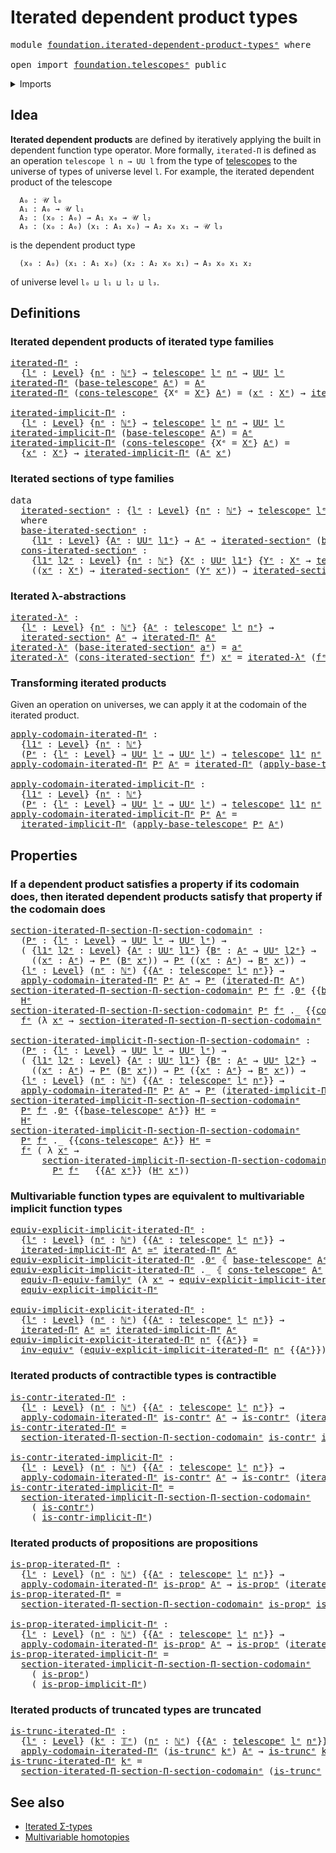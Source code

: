 # Iterated dependent product types

<pre class="Agda"><a id="45" class="Keyword">module</a> <a id="52" href="foundation.iterated-dependent-product-types%25E1%25B5%2589.html" class="Module">foundation.iterated-dependent-product-typesᵉ</a> <a id="97" class="Keyword">where</a>

<a id="104" class="Keyword">open</a> <a id="109" class="Keyword">import</a> <a id="116" href="foundation.telescopes%25E1%25B5%2589.html" class="Module">foundation.telescopesᵉ</a> <a id="139" class="Keyword">public</a>
</pre>
<details><summary>Imports</summary>

<pre class="Agda"><a id="196" class="Keyword">open</a> <a id="201" class="Keyword">import</a> <a id="208" href="elementary-number-theory.natural-numbers%25E1%25B5%2589.html" class="Module">elementary-number-theory.natural-numbersᵉ</a>

<a id="251" class="Keyword">open</a> <a id="256" class="Keyword">import</a> <a id="263" href="foundation.implicit-function-types%25E1%25B5%2589.html" class="Module">foundation.implicit-function-typesᵉ</a>
<a id="299" class="Keyword">open</a> <a id="304" class="Keyword">import</a> <a id="311" href="foundation.universe-levels%25E1%25B5%2589.html" class="Module">foundation.universe-levelsᵉ</a>

<a id="340" class="Keyword">open</a> <a id="345" class="Keyword">import</a> <a id="352" href="foundation-core.contractible-types%25E1%25B5%2589.html" class="Module">foundation-core.contractible-typesᵉ</a>
<a id="388" class="Keyword">open</a> <a id="393" class="Keyword">import</a> <a id="400" href="foundation-core.equivalences%25E1%25B5%2589.html" class="Module">foundation-core.equivalencesᵉ</a>
<a id="430" class="Keyword">open</a> <a id="435" class="Keyword">import</a> <a id="442" href="foundation-core.functoriality-dependent-function-types%25E1%25B5%2589.html" class="Module">foundation-core.functoriality-dependent-function-typesᵉ</a>
<a id="498" class="Keyword">open</a> <a id="503" class="Keyword">import</a> <a id="510" href="foundation-core.propositions%25E1%25B5%2589.html" class="Module">foundation-core.propositionsᵉ</a>
<a id="540" class="Keyword">open</a> <a id="545" class="Keyword">import</a> <a id="552" href="foundation-core.truncated-types%25E1%25B5%2589.html" class="Module">foundation-core.truncated-typesᵉ</a>
<a id="585" class="Keyword">open</a> <a id="590" class="Keyword">import</a> <a id="597" href="foundation-core.truncation-levels%25E1%25B5%2589.html" class="Module">foundation-core.truncation-levelsᵉ</a>
</pre>
</details>

## Idea

**Iterated dependent products** are defined by iteratively applying the built in
dependent function type operator. More formally, `iterated-Π` is defined as an
operation `telescope l n → UU l` from the type of
[telescopes](foundation.telescopes.md) to the universe of types of universe
level `l`. For example, the iterated dependent product of the telescope

```text
  A₀ : 𝒰 l₀
  A₁ : A₀ → 𝒰 l₁
  A₂ : (x₀ : A₀) → A₁ x₀ → 𝒰 l₂
  A₃ : (x₀ : A₀) (x₁ : A₁ x₀) → A₂ x₀ x₁ → 𝒰 l₃
```

is the dependent product type

```text
  (x₀ : A₀) (x₁ : A₁ x₀) (x₂ : A₂ x₀ x₁) → A₃ x₀ x₁ x₂
```

of universe level `l₀ ⊔ l₁ ⊔ l₂ ⊔ l₃`.

## Definitions

### Iterated dependent products of iterated type families

<pre class="Agda"><a id="iterated-Πᵉ"></a><a id="1361" href="foundation.iterated-dependent-product-types%25E1%25B5%2589.html#1361" class="Function">iterated-Πᵉ</a> <a id="1373" class="Symbol">:</a>
  <a id="1377" class="Symbol">{</a><a id="1378" href="foundation.iterated-dependent-product-types%25E1%25B5%2589.html#1378" class="Bound">lᵉ</a> <a id="1381" class="Symbol">:</a> <a id="1383" href="Agda.Primitive.html#742" class="Postulate">Level</a><a id="1388" class="Symbol">}</a> <a id="1390" class="Symbol">{</a><a id="1391" href="foundation.iterated-dependent-product-types%25E1%25B5%2589.html#1391" class="Bound">nᵉ</a> <a id="1394" class="Symbol">:</a> <a id="1396" href="elementary-number-theory.natural-numbers%25E1%25B5%2589.html#783" class="Datatype">ℕᵉ</a><a id="1398" class="Symbol">}</a> <a id="1400" class="Symbol">→</a> <a id="1402" href="foundation.telescopes%25E1%25B5%2589.html#1284" class="Datatype">telescopeᵉ</a> <a id="1413" href="foundation.iterated-dependent-product-types%25E1%25B5%2589.html#1378" class="Bound">lᵉ</a> <a id="1416" href="foundation.iterated-dependent-product-types%25E1%25B5%2589.html#1391" class="Bound">nᵉ</a> <a id="1419" class="Symbol">→</a> <a id="1421" href="Agda.Primitive.html#429" class="Primitive">UUᵉ</a> <a id="1425" href="foundation.iterated-dependent-product-types%25E1%25B5%2589.html#1378" class="Bound">lᵉ</a>
<a id="1428" href="foundation.iterated-dependent-product-types%25E1%25B5%2589.html#1361" class="Function">iterated-Πᵉ</a> <a id="1440" class="Symbol">(</a><a id="1441" href="foundation.telescopes%25E1%25B5%2589.html#1332" class="InductiveConstructor">base-telescopeᵉ</a> <a id="1457" href="foundation.iterated-dependent-product-types%25E1%25B5%2589.html#1457" class="Bound">Aᵉ</a><a id="1459" class="Symbol">)</a> <a id="1461" class="Symbol">=</a> <a id="1463" href="foundation.iterated-dependent-product-types%25E1%25B5%2589.html#1457" class="Bound">Aᵉ</a>
<a id="1466" href="foundation.iterated-dependent-product-types%25E1%25B5%2589.html#1361" class="Function">iterated-Πᵉ</a> <a id="1478" class="Symbol">(</a><a id="1479" href="foundation.telescopes%25E1%25B5%2589.html#1400" class="InductiveConstructor">cons-telescopeᵉ</a> <a id="1495" class="Symbol">{</a><a id="1496" class="Argument">Xᵉ</a> <a id="1499" class="Symbol">=</a> <a id="1501" href="foundation.iterated-dependent-product-types%25E1%25B5%2589.html#1501" class="Bound">Xᵉ</a><a id="1503" class="Symbol">}</a> <a id="1505" href="foundation.iterated-dependent-product-types%25E1%25B5%2589.html#1505" class="Bound">Aᵉ</a><a id="1507" class="Symbol">)</a> <a id="1509" class="Symbol">=</a> <a id="1511" class="Symbol">(</a><a id="1512" href="foundation.iterated-dependent-product-types%25E1%25B5%2589.html#1512" class="Bound">xᵉ</a> <a id="1515" class="Symbol">:</a> <a id="1517" href="foundation.iterated-dependent-product-types%25E1%25B5%2589.html#1501" class="Bound">Xᵉ</a><a id="1519" class="Symbol">)</a> <a id="1521" class="Symbol">→</a> <a id="1523" href="foundation.iterated-dependent-product-types%25E1%25B5%2589.html#1361" class="Function">iterated-Πᵉ</a> <a id="1535" class="Symbol">(</a><a id="1536" href="foundation.iterated-dependent-product-types%25E1%25B5%2589.html#1505" class="Bound">Aᵉ</a> <a id="1539" href="foundation.iterated-dependent-product-types%25E1%25B5%2589.html#1512" class="Bound">xᵉ</a><a id="1541" class="Symbol">)</a>

<a id="iterated-implicit-Πᵉ"></a><a id="1544" href="foundation.iterated-dependent-product-types%25E1%25B5%2589.html#1544" class="Function">iterated-implicit-Πᵉ</a> <a id="1565" class="Symbol">:</a>
  <a id="1569" class="Symbol">{</a><a id="1570" href="foundation.iterated-dependent-product-types%25E1%25B5%2589.html#1570" class="Bound">lᵉ</a> <a id="1573" class="Symbol">:</a> <a id="1575" href="Agda.Primitive.html#742" class="Postulate">Level</a><a id="1580" class="Symbol">}</a> <a id="1582" class="Symbol">{</a><a id="1583" href="foundation.iterated-dependent-product-types%25E1%25B5%2589.html#1583" class="Bound">nᵉ</a> <a id="1586" class="Symbol">:</a> <a id="1588" href="elementary-number-theory.natural-numbers%25E1%25B5%2589.html#783" class="Datatype">ℕᵉ</a><a id="1590" class="Symbol">}</a> <a id="1592" class="Symbol">→</a> <a id="1594" href="foundation.telescopes%25E1%25B5%2589.html#1284" class="Datatype">telescopeᵉ</a> <a id="1605" href="foundation.iterated-dependent-product-types%25E1%25B5%2589.html#1570" class="Bound">lᵉ</a> <a id="1608" href="foundation.iterated-dependent-product-types%25E1%25B5%2589.html#1583" class="Bound">nᵉ</a> <a id="1611" class="Symbol">→</a> <a id="1613" href="Agda.Primitive.html#429" class="Primitive">UUᵉ</a> <a id="1617" href="foundation.iterated-dependent-product-types%25E1%25B5%2589.html#1570" class="Bound">lᵉ</a>
<a id="1620" href="foundation.iterated-dependent-product-types%25E1%25B5%2589.html#1544" class="Function">iterated-implicit-Πᵉ</a> <a id="1641" class="Symbol">(</a><a id="1642" href="foundation.telescopes%25E1%25B5%2589.html#1332" class="InductiveConstructor">base-telescopeᵉ</a> <a id="1658" href="foundation.iterated-dependent-product-types%25E1%25B5%2589.html#1658" class="Bound">Aᵉ</a><a id="1660" class="Symbol">)</a> <a id="1662" class="Symbol">=</a> <a id="1664" href="foundation.iterated-dependent-product-types%25E1%25B5%2589.html#1658" class="Bound">Aᵉ</a>
<a id="1667" href="foundation.iterated-dependent-product-types%25E1%25B5%2589.html#1544" class="Function">iterated-implicit-Πᵉ</a> <a id="1688" class="Symbol">(</a><a id="1689" href="foundation.telescopes%25E1%25B5%2589.html#1400" class="InductiveConstructor">cons-telescopeᵉ</a> <a id="1705" class="Symbol">{</a><a id="1706" class="Argument">Xᵉ</a> <a id="1709" class="Symbol">=</a> <a id="1711" href="foundation.iterated-dependent-product-types%25E1%25B5%2589.html#1711" class="Bound">Xᵉ</a><a id="1713" class="Symbol">}</a> <a id="1715" href="foundation.iterated-dependent-product-types%25E1%25B5%2589.html#1715" class="Bound">Aᵉ</a><a id="1717" class="Symbol">)</a> <a id="1719" class="Symbol">=</a>
  <a id="1723" class="Symbol">{</a><a id="1724" href="foundation.iterated-dependent-product-types%25E1%25B5%2589.html#1724" class="Bound">xᵉ</a> <a id="1727" class="Symbol">:</a> <a id="1729" href="foundation.iterated-dependent-product-types%25E1%25B5%2589.html#1711" class="Bound">Xᵉ</a><a id="1731" class="Symbol">}</a> <a id="1733" class="Symbol">→</a> <a id="1735" href="foundation.iterated-dependent-product-types%25E1%25B5%2589.html#1544" class="Function">iterated-implicit-Πᵉ</a> <a id="1756" class="Symbol">(</a><a id="1757" href="foundation.iterated-dependent-product-types%25E1%25B5%2589.html#1715" class="Bound">Aᵉ</a> <a id="1760" href="foundation.iterated-dependent-product-types%25E1%25B5%2589.html#1724" class="Bound">xᵉ</a><a id="1762" class="Symbol">)</a>
</pre>
### Iterated sections of type families

<pre class="Agda"><a id="1817" class="Keyword">data</a>
  <a id="iterated-sectionᵉ"></a><a id="1824" href="foundation.iterated-dependent-product-types%25E1%25B5%2589.html#1824" class="Datatype">iterated-sectionᵉ</a> <a id="1842" class="Symbol">:</a> <a id="1844" class="Symbol">{</a><a id="1845" href="foundation.iterated-dependent-product-types%25E1%25B5%2589.html#1845" class="Bound">lᵉ</a> <a id="1848" class="Symbol">:</a> <a id="1850" href="Agda.Primitive.html#742" class="Postulate">Level</a><a id="1855" class="Symbol">}</a> <a id="1857" class="Symbol">{</a><a id="1858" href="foundation.iterated-dependent-product-types%25E1%25B5%2589.html#1858" class="Bound">nᵉ</a> <a id="1861" class="Symbol">:</a> <a id="1863" href="elementary-number-theory.natural-numbers%25E1%25B5%2589.html#783" class="Datatype">ℕᵉ</a><a id="1865" class="Symbol">}</a> <a id="1867" class="Symbol">→</a> <a id="1869" href="foundation.telescopes%25E1%25B5%2589.html#1284" class="Datatype">telescopeᵉ</a> <a id="1880" href="foundation.iterated-dependent-product-types%25E1%25B5%2589.html#1845" class="Bound">lᵉ</a> <a id="1883" href="foundation.iterated-dependent-product-types%25E1%25B5%2589.html#1858" class="Bound">nᵉ</a> <a id="1886" class="Symbol">→</a> <a id="1888" href="Agda.Primitive.html#553" class="Primitive">UUωᵉ</a>
  <a id="1895" class="Keyword">where</a>
  <a id="iterated-sectionᵉ.base-iterated-sectionᵉ"></a><a id="1903" href="foundation.iterated-dependent-product-types%25E1%25B5%2589.html#1903" class="InductiveConstructor">base-iterated-sectionᵉ</a> <a id="1926" class="Symbol">:</a>
    <a id="1932" class="Symbol">{</a><a id="1933" href="foundation.iterated-dependent-product-types%25E1%25B5%2589.html#1933" class="Bound">l1ᵉ</a> <a id="1937" class="Symbol">:</a> <a id="1939" href="Agda.Primitive.html#742" class="Postulate">Level</a><a id="1944" class="Symbol">}</a> <a id="1946" class="Symbol">{</a><a id="1947" href="foundation.iterated-dependent-product-types%25E1%25B5%2589.html#1947" class="Bound">Aᵉ</a> <a id="1950" class="Symbol">:</a> <a id="1952" href="Agda.Primitive.html#429" class="Primitive">UUᵉ</a> <a id="1956" href="foundation.iterated-dependent-product-types%25E1%25B5%2589.html#1933" class="Bound">l1ᵉ</a><a id="1959" class="Symbol">}</a> <a id="1961" class="Symbol">→</a> <a id="1963" href="foundation.iterated-dependent-product-types%25E1%25B5%2589.html#1947" class="Bound">Aᵉ</a> <a id="1966" class="Symbol">→</a> <a id="1968" href="foundation.iterated-dependent-product-types%25E1%25B5%2589.html#1824" class="Datatype">iterated-sectionᵉ</a> <a id="1986" class="Symbol">(</a><a id="1987" href="foundation.telescopes%25E1%25B5%2589.html#1332" class="InductiveConstructor">base-telescopeᵉ</a> <a id="2003" href="foundation.iterated-dependent-product-types%25E1%25B5%2589.html#1947" class="Bound">Aᵉ</a><a id="2005" class="Symbol">)</a>
  <a id="iterated-sectionᵉ.cons-iterated-sectionᵉ"></a><a id="2009" href="foundation.iterated-dependent-product-types%25E1%25B5%2589.html#2009" class="InductiveConstructor">cons-iterated-sectionᵉ</a> <a id="2032" class="Symbol">:</a>
    <a id="2038" class="Symbol">{</a><a id="2039" href="foundation.iterated-dependent-product-types%25E1%25B5%2589.html#2039" class="Bound">l1ᵉ</a> <a id="2043" href="foundation.iterated-dependent-product-types%25E1%25B5%2589.html#2043" class="Bound">l2ᵉ</a> <a id="2047" class="Symbol">:</a> <a id="2049" href="Agda.Primitive.html#742" class="Postulate">Level</a><a id="2054" class="Symbol">}</a> <a id="2056" class="Symbol">{</a><a id="2057" href="foundation.iterated-dependent-product-types%25E1%25B5%2589.html#2057" class="Bound">nᵉ</a> <a id="2060" class="Symbol">:</a> <a id="2062" href="elementary-number-theory.natural-numbers%25E1%25B5%2589.html#783" class="Datatype">ℕᵉ</a><a id="2064" class="Symbol">}</a> <a id="2066" class="Symbol">{</a><a id="2067" href="foundation.iterated-dependent-product-types%25E1%25B5%2589.html#2067" class="Bound">Xᵉ</a> <a id="2070" class="Symbol">:</a> <a id="2072" href="Agda.Primitive.html#429" class="Primitive">UUᵉ</a> <a id="2076" href="foundation.iterated-dependent-product-types%25E1%25B5%2589.html#2039" class="Bound">l1ᵉ</a><a id="2079" class="Symbol">}</a> <a id="2081" class="Symbol">{</a><a id="2082" href="foundation.iterated-dependent-product-types%25E1%25B5%2589.html#2082" class="Bound">Yᵉ</a> <a id="2085" class="Symbol">:</a> <a id="2087" href="foundation.iterated-dependent-product-types%25E1%25B5%2589.html#2067" class="Bound">Xᵉ</a> <a id="2090" class="Symbol">→</a> <a id="2092" href="foundation.telescopes%25E1%25B5%2589.html#1284" class="Datatype">telescopeᵉ</a> <a id="2103" href="foundation.iterated-dependent-product-types%25E1%25B5%2589.html#2043" class="Bound">l2ᵉ</a> <a id="2107" href="foundation.iterated-dependent-product-types%25E1%25B5%2589.html#2057" class="Bound">nᵉ</a><a id="2109" class="Symbol">}</a> <a id="2111" class="Symbol">→</a>
    <a id="2117" class="Symbol">((</a><a id="2119" href="foundation.iterated-dependent-product-types%25E1%25B5%2589.html#2119" class="Bound">xᵉ</a> <a id="2122" class="Symbol">:</a> <a id="2124" href="foundation.iterated-dependent-product-types%25E1%25B5%2589.html#2067" class="Bound">Xᵉ</a><a id="2126" class="Symbol">)</a> <a id="2128" class="Symbol">→</a> <a id="2130" href="foundation.iterated-dependent-product-types%25E1%25B5%2589.html#1824" class="Datatype">iterated-sectionᵉ</a> <a id="2148" class="Symbol">(</a><a id="2149" href="foundation.iterated-dependent-product-types%25E1%25B5%2589.html#2082" class="Bound">Yᵉ</a> <a id="2152" href="foundation.iterated-dependent-product-types%25E1%25B5%2589.html#2119" class="Bound">xᵉ</a><a id="2154" class="Symbol">))</a> <a id="2157" class="Symbol">→</a> <a id="2159" href="foundation.iterated-dependent-product-types%25E1%25B5%2589.html#1824" class="Datatype">iterated-sectionᵉ</a> <a id="2177" class="Symbol">(</a><a id="2178" href="foundation.telescopes%25E1%25B5%2589.html#1400" class="InductiveConstructor">cons-telescopeᵉ</a> <a id="2194" href="foundation.iterated-dependent-product-types%25E1%25B5%2589.html#2082" class="Bound">Yᵉ</a><a id="2196" class="Symbol">)</a>
</pre>
### Iterated λ-abstractions

<pre class="Agda"><a id="iterated-λᵉ"></a><a id="2240" href="foundation.iterated-dependent-product-types%25E1%25B5%2589.html#2240" class="Function">iterated-λᵉ</a> <a id="2252" class="Symbol">:</a>
  <a id="2256" class="Symbol">{</a><a id="2257" href="foundation.iterated-dependent-product-types%25E1%25B5%2589.html#2257" class="Bound">lᵉ</a> <a id="2260" class="Symbol">:</a> <a id="2262" href="Agda.Primitive.html#742" class="Postulate">Level</a><a id="2267" class="Symbol">}</a> <a id="2269" class="Symbol">{</a><a id="2270" href="foundation.iterated-dependent-product-types%25E1%25B5%2589.html#2270" class="Bound">nᵉ</a> <a id="2273" class="Symbol">:</a> <a id="2275" href="elementary-number-theory.natural-numbers%25E1%25B5%2589.html#783" class="Datatype">ℕᵉ</a><a id="2277" class="Symbol">}</a> <a id="2279" class="Symbol">{</a><a id="2280" href="foundation.iterated-dependent-product-types%25E1%25B5%2589.html#2280" class="Bound">Aᵉ</a> <a id="2283" class="Symbol">:</a> <a id="2285" href="foundation.telescopes%25E1%25B5%2589.html#1284" class="Datatype">telescopeᵉ</a> <a id="2296" href="foundation.iterated-dependent-product-types%25E1%25B5%2589.html#2257" class="Bound">lᵉ</a> <a id="2299" href="foundation.iterated-dependent-product-types%25E1%25B5%2589.html#2270" class="Bound">nᵉ</a><a id="2301" class="Symbol">}</a> <a id="2303" class="Symbol">→</a>
  <a id="2307" href="foundation.iterated-dependent-product-types%25E1%25B5%2589.html#1824" class="Datatype">iterated-sectionᵉ</a> <a id="2325" href="foundation.iterated-dependent-product-types%25E1%25B5%2589.html#2280" class="Bound">Aᵉ</a> <a id="2328" class="Symbol">→</a> <a id="2330" href="foundation.iterated-dependent-product-types%25E1%25B5%2589.html#1361" class="Function">iterated-Πᵉ</a> <a id="2342" href="foundation.iterated-dependent-product-types%25E1%25B5%2589.html#2280" class="Bound">Aᵉ</a>
<a id="2345" href="foundation.iterated-dependent-product-types%25E1%25B5%2589.html#2240" class="Function">iterated-λᵉ</a> <a id="2357" class="Symbol">(</a><a id="2358" href="foundation.iterated-dependent-product-types%25E1%25B5%2589.html#1903" class="InductiveConstructor">base-iterated-sectionᵉ</a> <a id="2381" href="foundation.iterated-dependent-product-types%25E1%25B5%2589.html#2381" class="Bound">aᵉ</a><a id="2383" class="Symbol">)</a> <a id="2385" class="Symbol">=</a> <a id="2387" href="foundation.iterated-dependent-product-types%25E1%25B5%2589.html#2381" class="Bound">aᵉ</a>
<a id="2390" href="foundation.iterated-dependent-product-types%25E1%25B5%2589.html#2240" class="Function">iterated-λᵉ</a> <a id="2402" class="Symbol">(</a><a id="2403" href="foundation.iterated-dependent-product-types%25E1%25B5%2589.html#2009" class="InductiveConstructor">cons-iterated-sectionᵉ</a> <a id="2426" href="foundation.iterated-dependent-product-types%25E1%25B5%2589.html#2426" class="Bound">fᵉ</a><a id="2428" class="Symbol">)</a> <a id="2430" href="foundation.iterated-dependent-product-types%25E1%25B5%2589.html#2430" class="Bound">xᵉ</a> <a id="2433" class="Symbol">=</a> <a id="2435" href="foundation.iterated-dependent-product-types%25E1%25B5%2589.html#2240" class="Function">iterated-λᵉ</a> <a id="2447" class="Symbol">(</a><a id="2448" href="foundation.iterated-dependent-product-types%25E1%25B5%2589.html#2426" class="Bound">fᵉ</a> <a id="2451" href="foundation.iterated-dependent-product-types%25E1%25B5%2589.html#2430" class="Bound">xᵉ</a><a id="2453" class="Symbol">)</a>
</pre>
### Transforming iterated products

Given an operation on universes, we can apply it at the codomain of the iterated
product.

<pre class="Agda"><a id="apply-codomain-iterated-Πᵉ"></a><a id="2595" href="foundation.iterated-dependent-product-types%25E1%25B5%2589.html#2595" class="Function">apply-codomain-iterated-Πᵉ</a> <a id="2622" class="Symbol">:</a>
  <a id="2626" class="Symbol">{</a><a id="2627" href="foundation.iterated-dependent-product-types%25E1%25B5%2589.html#2627" class="Bound">l1ᵉ</a> <a id="2631" class="Symbol">:</a> <a id="2633" href="Agda.Primitive.html#742" class="Postulate">Level</a><a id="2638" class="Symbol">}</a> <a id="2640" class="Symbol">{</a><a id="2641" href="foundation.iterated-dependent-product-types%25E1%25B5%2589.html#2641" class="Bound">nᵉ</a> <a id="2644" class="Symbol">:</a> <a id="2646" href="elementary-number-theory.natural-numbers%25E1%25B5%2589.html#783" class="Datatype">ℕᵉ</a><a id="2648" class="Symbol">}</a>
  <a id="2652" class="Symbol">(</a><a id="2653" href="foundation.iterated-dependent-product-types%25E1%25B5%2589.html#2653" class="Bound">Pᵉ</a> <a id="2656" class="Symbol">:</a> <a id="2658" class="Symbol">{</a><a id="2659" href="foundation.iterated-dependent-product-types%25E1%25B5%2589.html#2659" class="Bound">lᵉ</a> <a id="2662" class="Symbol">:</a> <a id="2664" href="Agda.Primitive.html#742" class="Postulate">Level</a><a id="2669" class="Symbol">}</a> <a id="2671" class="Symbol">→</a> <a id="2673" href="Agda.Primitive.html#429" class="Primitive">UUᵉ</a> <a id="2677" href="foundation.iterated-dependent-product-types%25E1%25B5%2589.html#2659" class="Bound">lᵉ</a> <a id="2680" class="Symbol">→</a> <a id="2682" href="Agda.Primitive.html#429" class="Primitive">UUᵉ</a> <a id="2686" href="foundation.iterated-dependent-product-types%25E1%25B5%2589.html#2659" class="Bound">lᵉ</a><a id="2688" class="Symbol">)</a> <a id="2690" class="Symbol">→</a> <a id="2692" href="foundation.telescopes%25E1%25B5%2589.html#1284" class="Datatype">telescopeᵉ</a> <a id="2703" href="foundation.iterated-dependent-product-types%25E1%25B5%2589.html#2627" class="Bound">l1ᵉ</a> <a id="2707" href="foundation.iterated-dependent-product-types%25E1%25B5%2589.html#2641" class="Bound">nᵉ</a> <a id="2710" class="Symbol">→</a> <a id="2712" href="Agda.Primitive.html#429" class="Primitive">UUᵉ</a> <a id="2716" href="foundation.iterated-dependent-product-types%25E1%25B5%2589.html#2627" class="Bound">l1ᵉ</a>
<a id="2720" href="foundation.iterated-dependent-product-types%25E1%25B5%2589.html#2595" class="Function">apply-codomain-iterated-Πᵉ</a> <a id="2747" href="foundation.iterated-dependent-product-types%25E1%25B5%2589.html#2747" class="Bound">Pᵉ</a> <a id="2750" href="foundation.iterated-dependent-product-types%25E1%25B5%2589.html#2750" class="Bound">Aᵉ</a> <a id="2753" class="Symbol">=</a> <a id="2755" href="foundation.iterated-dependent-product-types%25E1%25B5%2589.html#1361" class="Function">iterated-Πᵉ</a> <a id="2767" class="Symbol">(</a><a id="2768" href="foundation.telescopes%25E1%25B5%2589.html#2848" class="Function">apply-base-telescopeᵉ</a> <a id="2790" href="foundation.iterated-dependent-product-types%25E1%25B5%2589.html#2747" class="Bound">Pᵉ</a> <a id="2793" href="foundation.iterated-dependent-product-types%25E1%25B5%2589.html#2750" class="Bound">Aᵉ</a><a id="2795" class="Symbol">)</a>

<a id="apply-codomain-iterated-implicit-Πᵉ"></a><a id="2798" href="foundation.iterated-dependent-product-types%25E1%25B5%2589.html#2798" class="Function">apply-codomain-iterated-implicit-Πᵉ</a> <a id="2834" class="Symbol">:</a>
  <a id="2838" class="Symbol">{</a><a id="2839" href="foundation.iterated-dependent-product-types%25E1%25B5%2589.html#2839" class="Bound">l1ᵉ</a> <a id="2843" class="Symbol">:</a> <a id="2845" href="Agda.Primitive.html#742" class="Postulate">Level</a><a id="2850" class="Symbol">}</a> <a id="2852" class="Symbol">{</a><a id="2853" href="foundation.iterated-dependent-product-types%25E1%25B5%2589.html#2853" class="Bound">nᵉ</a> <a id="2856" class="Symbol">:</a> <a id="2858" href="elementary-number-theory.natural-numbers%25E1%25B5%2589.html#783" class="Datatype">ℕᵉ</a><a id="2860" class="Symbol">}</a>
  <a id="2864" class="Symbol">(</a><a id="2865" href="foundation.iterated-dependent-product-types%25E1%25B5%2589.html#2865" class="Bound">Pᵉ</a> <a id="2868" class="Symbol">:</a> <a id="2870" class="Symbol">{</a><a id="2871" href="foundation.iterated-dependent-product-types%25E1%25B5%2589.html#2871" class="Bound">lᵉ</a> <a id="2874" class="Symbol">:</a> <a id="2876" href="Agda.Primitive.html#742" class="Postulate">Level</a><a id="2881" class="Symbol">}</a> <a id="2883" class="Symbol">→</a> <a id="2885" href="Agda.Primitive.html#429" class="Primitive">UUᵉ</a> <a id="2889" href="foundation.iterated-dependent-product-types%25E1%25B5%2589.html#2871" class="Bound">lᵉ</a> <a id="2892" class="Symbol">→</a> <a id="2894" href="Agda.Primitive.html#429" class="Primitive">UUᵉ</a> <a id="2898" href="foundation.iterated-dependent-product-types%25E1%25B5%2589.html#2871" class="Bound">lᵉ</a><a id="2900" class="Symbol">)</a> <a id="2902" class="Symbol">→</a> <a id="2904" href="foundation.telescopes%25E1%25B5%2589.html#1284" class="Datatype">telescopeᵉ</a> <a id="2915" href="foundation.iterated-dependent-product-types%25E1%25B5%2589.html#2839" class="Bound">l1ᵉ</a> <a id="2919" href="foundation.iterated-dependent-product-types%25E1%25B5%2589.html#2853" class="Bound">nᵉ</a> <a id="2922" class="Symbol">→</a> <a id="2924" href="Agda.Primitive.html#429" class="Primitive">UUᵉ</a> <a id="2928" href="foundation.iterated-dependent-product-types%25E1%25B5%2589.html#2839" class="Bound">l1ᵉ</a>
<a id="2932" href="foundation.iterated-dependent-product-types%25E1%25B5%2589.html#2798" class="Function">apply-codomain-iterated-implicit-Πᵉ</a> <a id="2968" href="foundation.iterated-dependent-product-types%25E1%25B5%2589.html#2968" class="Bound">Pᵉ</a> <a id="2971" href="foundation.iterated-dependent-product-types%25E1%25B5%2589.html#2971" class="Bound">Aᵉ</a> <a id="2974" class="Symbol">=</a>
  <a id="2978" href="foundation.iterated-dependent-product-types%25E1%25B5%2589.html#1544" class="Function">iterated-implicit-Πᵉ</a> <a id="2999" class="Symbol">(</a><a id="3000" href="foundation.telescopes%25E1%25B5%2589.html#2848" class="Function">apply-base-telescopeᵉ</a> <a id="3022" href="foundation.iterated-dependent-product-types%25E1%25B5%2589.html#2968" class="Bound">Pᵉ</a> <a id="3025" href="foundation.iterated-dependent-product-types%25E1%25B5%2589.html#2971" class="Bound">Aᵉ</a><a id="3027" class="Symbol">)</a>
</pre>
## Properties

### If a dependent product satisfies a property if its codomain does, then iterated dependent products satisfy that property if the codomain does

<pre class="Agda"><a id="section-iterated-Π-section-Π-section-codomainᵉ"></a><a id="3204" href="foundation.iterated-dependent-product-types%25E1%25B5%2589.html#3204" class="Function">section-iterated-Π-section-Π-section-codomainᵉ</a> <a id="3251" class="Symbol">:</a>
  <a id="3255" class="Symbol">(</a><a id="3256" href="foundation.iterated-dependent-product-types%25E1%25B5%2589.html#3256" class="Bound">Pᵉ</a> <a id="3259" class="Symbol">:</a> <a id="3261" class="Symbol">{</a><a id="3262" href="foundation.iterated-dependent-product-types%25E1%25B5%2589.html#3262" class="Bound">lᵉ</a> <a id="3265" class="Symbol">:</a> <a id="3267" href="Agda.Primitive.html#742" class="Postulate">Level</a><a id="3272" class="Symbol">}</a> <a id="3274" class="Symbol">→</a> <a id="3276" href="Agda.Primitive.html#429" class="Primitive">UUᵉ</a> <a id="3280" href="foundation.iterated-dependent-product-types%25E1%25B5%2589.html#3262" class="Bound">lᵉ</a> <a id="3283" class="Symbol">→</a> <a id="3285" href="Agda.Primitive.html#429" class="Primitive">UUᵉ</a> <a id="3289" href="foundation.iterated-dependent-product-types%25E1%25B5%2589.html#3262" class="Bound">lᵉ</a><a id="3291" class="Symbol">)</a> <a id="3293" class="Symbol">→</a>
  <a id="3297" class="Symbol">(</a> <a id="3299" class="Symbol">{</a><a id="3300" href="foundation.iterated-dependent-product-types%25E1%25B5%2589.html#3300" class="Bound">l1ᵉ</a> <a id="3304" href="foundation.iterated-dependent-product-types%25E1%25B5%2589.html#3304" class="Bound">l2ᵉ</a> <a id="3308" class="Symbol">:</a> <a id="3310" href="Agda.Primitive.html#742" class="Postulate">Level</a><a id="3315" class="Symbol">}</a> <a id="3317" class="Symbol">{</a><a id="3318" href="foundation.iterated-dependent-product-types%25E1%25B5%2589.html#3318" class="Bound">Aᵉ</a> <a id="3321" class="Symbol">:</a> <a id="3323" href="Agda.Primitive.html#429" class="Primitive">UUᵉ</a> <a id="3327" href="foundation.iterated-dependent-product-types%25E1%25B5%2589.html#3300" class="Bound">l1ᵉ</a><a id="3330" class="Symbol">}</a> <a id="3332" class="Symbol">{</a><a id="3333" href="foundation.iterated-dependent-product-types%25E1%25B5%2589.html#3333" class="Bound">Bᵉ</a> <a id="3336" class="Symbol">:</a> <a id="3338" href="foundation.iterated-dependent-product-types%25E1%25B5%2589.html#3318" class="Bound">Aᵉ</a> <a id="3341" class="Symbol">→</a> <a id="3343" href="Agda.Primitive.html#429" class="Primitive">UUᵉ</a> <a id="3347" href="foundation.iterated-dependent-product-types%25E1%25B5%2589.html#3304" class="Bound">l2ᵉ</a><a id="3350" class="Symbol">}</a> <a id="3352" class="Symbol">→</a>
    <a id="3358" class="Symbol">((</a><a id="3360" href="foundation.iterated-dependent-product-types%25E1%25B5%2589.html#3360" class="Bound">xᵉ</a> <a id="3363" class="Symbol">:</a> <a id="3365" href="foundation.iterated-dependent-product-types%25E1%25B5%2589.html#3318" class="Bound">Aᵉ</a><a id="3367" class="Symbol">)</a> <a id="3369" class="Symbol">→</a> <a id="3371" href="foundation.iterated-dependent-product-types%25E1%25B5%2589.html#3256" class="Bound">Pᵉ</a> <a id="3374" class="Symbol">(</a><a id="3375" href="foundation.iterated-dependent-product-types%25E1%25B5%2589.html#3333" class="Bound">Bᵉ</a> <a id="3378" href="foundation.iterated-dependent-product-types%25E1%25B5%2589.html#3360" class="Bound">xᵉ</a><a id="3380" class="Symbol">))</a> <a id="3383" class="Symbol">→</a> <a id="3385" href="foundation.iterated-dependent-product-types%25E1%25B5%2589.html#3256" class="Bound">Pᵉ</a> <a id="3388" class="Symbol">((</a><a id="3390" href="foundation.iterated-dependent-product-types%25E1%25B5%2589.html#3390" class="Bound">xᵉ</a> <a id="3393" class="Symbol">:</a> <a id="3395" href="foundation.iterated-dependent-product-types%25E1%25B5%2589.html#3318" class="Bound">Aᵉ</a><a id="3397" class="Symbol">)</a> <a id="3399" class="Symbol">→</a> <a id="3401" href="foundation.iterated-dependent-product-types%25E1%25B5%2589.html#3333" class="Bound">Bᵉ</a> <a id="3404" href="foundation.iterated-dependent-product-types%25E1%25B5%2589.html#3390" class="Bound">xᵉ</a><a id="3406" class="Symbol">))</a> <a id="3409" class="Symbol">→</a>
  <a id="3413" class="Symbol">{</a><a id="3414" href="foundation.iterated-dependent-product-types%25E1%25B5%2589.html#3414" class="Bound">lᵉ</a> <a id="3417" class="Symbol">:</a> <a id="3419" href="Agda.Primitive.html#742" class="Postulate">Level</a><a id="3424" class="Symbol">}</a> <a id="3426" class="Symbol">(</a><a id="3427" href="foundation.iterated-dependent-product-types%25E1%25B5%2589.html#3427" class="Bound">nᵉ</a> <a id="3430" class="Symbol">:</a> <a id="3432" href="elementary-number-theory.natural-numbers%25E1%25B5%2589.html#783" class="Datatype">ℕᵉ</a><a id="3434" class="Symbol">)</a> <a id="3436" class="Symbol">{{</a><a id="3438" href="foundation.iterated-dependent-product-types%25E1%25B5%2589.html#3438" class="Bound">Aᵉ</a> <a id="3441" class="Symbol">:</a> <a id="3443" href="foundation.telescopes%25E1%25B5%2589.html#1284" class="Datatype">telescopeᵉ</a> <a id="3454" href="foundation.iterated-dependent-product-types%25E1%25B5%2589.html#3414" class="Bound">lᵉ</a> <a id="3457" href="foundation.iterated-dependent-product-types%25E1%25B5%2589.html#3427" class="Bound">nᵉ</a><a id="3459" class="Symbol">}}</a> <a id="3462" class="Symbol">→</a>
  <a id="3466" href="foundation.iterated-dependent-product-types%25E1%25B5%2589.html#2595" class="Function">apply-codomain-iterated-Πᵉ</a> <a id="3493" href="foundation.iterated-dependent-product-types%25E1%25B5%2589.html#3256" class="Bound">Pᵉ</a> <a id="3496" href="foundation.iterated-dependent-product-types%25E1%25B5%2589.html#3438" class="Bound">Aᵉ</a> <a id="3499" class="Symbol">→</a> <a id="3501" href="foundation.iterated-dependent-product-types%25E1%25B5%2589.html#3256" class="Bound">Pᵉ</a> <a id="3504" class="Symbol">(</a><a id="3505" href="foundation.iterated-dependent-product-types%25E1%25B5%2589.html#1361" class="Function">iterated-Πᵉ</a> <a id="3517" href="foundation.iterated-dependent-product-types%25E1%25B5%2589.html#3438" class="Bound">Aᵉ</a><a id="3519" class="Symbol">)</a>
<a id="3521" href="foundation.iterated-dependent-product-types%25E1%25B5%2589.html#3204" class="Function">section-iterated-Π-section-Π-section-codomainᵉ</a> <a id="3568" href="foundation.iterated-dependent-product-types%25E1%25B5%2589.html#3568" class="Bound">Pᵉ</a> <a id="3571" href="foundation.iterated-dependent-product-types%25E1%25B5%2589.html#3571" class="Bound">fᵉ</a> <a id="3574" class="DottedPattern Symbol">.</a><a id="3575" href="elementary-number-theory.natural-numbers%25E1%25B5%2589.html#848" class="DottedPattern InductiveConstructor">0ᵉ</a> <a id="3578" class="Symbol">{{</a><a id="3580" href="foundation.telescopes%25E1%25B5%2589.html#1332" class="InductiveConstructor">base-telescopeᵉ</a> <a id="3596" href="foundation.iterated-dependent-product-types%25E1%25B5%2589.html#3596" class="Bound">Aᵉ</a><a id="3598" class="Symbol">}}</a> <a id="3601" href="foundation.iterated-dependent-product-types%25E1%25B5%2589.html#3601" class="Bound">Hᵉ</a> <a id="3604" class="Symbol">=</a>
  <a id="3608" href="foundation.iterated-dependent-product-types%25E1%25B5%2589.html#3601" class="Bound">Hᵉ</a>
<a id="3611" href="foundation.iterated-dependent-product-types%25E1%25B5%2589.html#3204" class="Function">section-iterated-Π-section-Π-section-codomainᵉ</a> <a id="3658" href="foundation.iterated-dependent-product-types%25E1%25B5%2589.html#3658" class="Bound">Pᵉ</a> <a id="3661" href="foundation.iterated-dependent-product-types%25E1%25B5%2589.html#3661" class="Bound">fᵉ</a> <a id="3664" class="DottedPattern Symbol">._</a> <a id="3667" class="Symbol">{{</a><a id="3669" href="foundation.telescopes%25E1%25B5%2589.html#1400" class="InductiveConstructor">cons-telescopeᵉ</a> <a id="3685" href="foundation.iterated-dependent-product-types%25E1%25B5%2589.html#3685" class="Bound">Aᵉ</a><a id="3687" class="Symbol">}}</a> <a id="3690" href="foundation.iterated-dependent-product-types%25E1%25B5%2589.html#3690" class="Bound">Hᵉ</a> <a id="3693" class="Symbol">=</a>
  <a id="3697" href="foundation.iterated-dependent-product-types%25E1%25B5%2589.html#3661" class="Bound">fᵉ</a> <a id="3700" class="Symbol">(λ</a> <a id="3703" href="foundation.iterated-dependent-product-types%25E1%25B5%2589.html#3703" class="Bound">xᵉ</a> <a id="3706" class="Symbol">→</a> <a id="3708" href="foundation.iterated-dependent-product-types%25E1%25B5%2589.html#3204" class="Function">section-iterated-Π-section-Π-section-codomainᵉ</a> <a id="3755" href="foundation.iterated-dependent-product-types%25E1%25B5%2589.html#3658" class="Bound">Pᵉ</a> <a id="3758" href="foundation.iterated-dependent-product-types%25E1%25B5%2589.html#3661" class="Bound">fᵉ</a> <a id="3761" class="Symbol">_</a> <a id="3763" class="Symbol">{{</a><a id="3765" href="foundation.iterated-dependent-product-types%25E1%25B5%2589.html#3685" class="Bound">Aᵉ</a> <a id="3768" href="foundation.iterated-dependent-product-types%25E1%25B5%2589.html#3703" class="Bound">xᵉ</a><a id="3770" class="Symbol">}}</a> <a id="3773" class="Symbol">(</a><a id="3774" href="foundation.iterated-dependent-product-types%25E1%25B5%2589.html#3690" class="Bound">Hᵉ</a> <a id="3777" href="foundation.iterated-dependent-product-types%25E1%25B5%2589.html#3703" class="Bound">xᵉ</a><a id="3779" class="Symbol">))</a>

<a id="section-iterated-implicit-Π-section-Π-section-codomainᵉ"></a><a id="3783" href="foundation.iterated-dependent-product-types%25E1%25B5%2589.html#3783" class="Function">section-iterated-implicit-Π-section-Π-section-codomainᵉ</a> <a id="3839" class="Symbol">:</a>
  <a id="3843" class="Symbol">(</a><a id="3844" href="foundation.iterated-dependent-product-types%25E1%25B5%2589.html#3844" class="Bound">Pᵉ</a> <a id="3847" class="Symbol">:</a> <a id="3849" class="Symbol">{</a><a id="3850" href="foundation.iterated-dependent-product-types%25E1%25B5%2589.html#3850" class="Bound">lᵉ</a> <a id="3853" class="Symbol">:</a> <a id="3855" href="Agda.Primitive.html#742" class="Postulate">Level</a><a id="3860" class="Symbol">}</a> <a id="3862" class="Symbol">→</a> <a id="3864" href="Agda.Primitive.html#429" class="Primitive">UUᵉ</a> <a id="3868" href="foundation.iterated-dependent-product-types%25E1%25B5%2589.html#3850" class="Bound">lᵉ</a> <a id="3871" class="Symbol">→</a> <a id="3873" href="Agda.Primitive.html#429" class="Primitive">UUᵉ</a> <a id="3877" href="foundation.iterated-dependent-product-types%25E1%25B5%2589.html#3850" class="Bound">lᵉ</a><a id="3879" class="Symbol">)</a> <a id="3881" class="Symbol">→</a>
  <a id="3885" class="Symbol">(</a> <a id="3887" class="Symbol">{</a><a id="3888" href="foundation.iterated-dependent-product-types%25E1%25B5%2589.html#3888" class="Bound">l1ᵉ</a> <a id="3892" href="foundation.iterated-dependent-product-types%25E1%25B5%2589.html#3892" class="Bound">l2ᵉ</a> <a id="3896" class="Symbol">:</a> <a id="3898" href="Agda.Primitive.html#742" class="Postulate">Level</a><a id="3903" class="Symbol">}</a> <a id="3905" class="Symbol">{</a><a id="3906" href="foundation.iterated-dependent-product-types%25E1%25B5%2589.html#3906" class="Bound">Aᵉ</a> <a id="3909" class="Symbol">:</a> <a id="3911" href="Agda.Primitive.html#429" class="Primitive">UUᵉ</a> <a id="3915" href="foundation.iterated-dependent-product-types%25E1%25B5%2589.html#3888" class="Bound">l1ᵉ</a><a id="3918" class="Symbol">}</a> <a id="3920" class="Symbol">{</a><a id="3921" href="foundation.iterated-dependent-product-types%25E1%25B5%2589.html#3921" class="Bound">Bᵉ</a> <a id="3924" class="Symbol">:</a> <a id="3926" href="foundation.iterated-dependent-product-types%25E1%25B5%2589.html#3906" class="Bound">Aᵉ</a> <a id="3929" class="Symbol">→</a> <a id="3931" href="Agda.Primitive.html#429" class="Primitive">UUᵉ</a> <a id="3935" href="foundation.iterated-dependent-product-types%25E1%25B5%2589.html#3892" class="Bound">l2ᵉ</a><a id="3938" class="Symbol">}</a> <a id="3940" class="Symbol">→</a>
    <a id="3946" class="Symbol">((</a><a id="3948" href="foundation.iterated-dependent-product-types%25E1%25B5%2589.html#3948" class="Bound">xᵉ</a> <a id="3951" class="Symbol">:</a> <a id="3953" href="foundation.iterated-dependent-product-types%25E1%25B5%2589.html#3906" class="Bound">Aᵉ</a><a id="3955" class="Symbol">)</a> <a id="3957" class="Symbol">→</a> <a id="3959" href="foundation.iterated-dependent-product-types%25E1%25B5%2589.html#3844" class="Bound">Pᵉ</a> <a id="3962" class="Symbol">(</a><a id="3963" href="foundation.iterated-dependent-product-types%25E1%25B5%2589.html#3921" class="Bound">Bᵉ</a> <a id="3966" href="foundation.iterated-dependent-product-types%25E1%25B5%2589.html#3948" class="Bound">xᵉ</a><a id="3968" class="Symbol">))</a> <a id="3971" class="Symbol">→</a> <a id="3973" href="foundation.iterated-dependent-product-types%25E1%25B5%2589.html#3844" class="Bound">Pᵉ</a> <a id="3976" class="Symbol">({</a><a id="3978" href="foundation.iterated-dependent-product-types%25E1%25B5%2589.html#3978" class="Bound">xᵉ</a> <a id="3981" class="Symbol">:</a> <a id="3983" href="foundation.iterated-dependent-product-types%25E1%25B5%2589.html#3906" class="Bound">Aᵉ</a><a id="3985" class="Symbol">}</a> <a id="3987" class="Symbol">→</a> <a id="3989" href="foundation.iterated-dependent-product-types%25E1%25B5%2589.html#3921" class="Bound">Bᵉ</a> <a id="3992" href="foundation.iterated-dependent-product-types%25E1%25B5%2589.html#3978" class="Bound">xᵉ</a><a id="3994" class="Symbol">))</a> <a id="3997" class="Symbol">→</a>
  <a id="4001" class="Symbol">{</a><a id="4002" href="foundation.iterated-dependent-product-types%25E1%25B5%2589.html#4002" class="Bound">lᵉ</a> <a id="4005" class="Symbol">:</a> <a id="4007" href="Agda.Primitive.html#742" class="Postulate">Level</a><a id="4012" class="Symbol">}</a> <a id="4014" class="Symbol">(</a><a id="4015" href="foundation.iterated-dependent-product-types%25E1%25B5%2589.html#4015" class="Bound">nᵉ</a> <a id="4018" class="Symbol">:</a> <a id="4020" href="elementary-number-theory.natural-numbers%25E1%25B5%2589.html#783" class="Datatype">ℕᵉ</a><a id="4022" class="Symbol">)</a> <a id="4024" class="Symbol">{{</a><a id="4026" href="foundation.iterated-dependent-product-types%25E1%25B5%2589.html#4026" class="Bound">Aᵉ</a> <a id="4029" class="Symbol">:</a> <a id="4031" href="foundation.telescopes%25E1%25B5%2589.html#1284" class="Datatype">telescopeᵉ</a> <a id="4042" href="foundation.iterated-dependent-product-types%25E1%25B5%2589.html#4002" class="Bound">lᵉ</a> <a id="4045" href="foundation.iterated-dependent-product-types%25E1%25B5%2589.html#4015" class="Bound">nᵉ</a><a id="4047" class="Symbol">}}</a> <a id="4050" class="Symbol">→</a>
  <a id="4054" href="foundation.iterated-dependent-product-types%25E1%25B5%2589.html#2595" class="Function">apply-codomain-iterated-Πᵉ</a> <a id="4081" href="foundation.iterated-dependent-product-types%25E1%25B5%2589.html#3844" class="Bound">Pᵉ</a> <a id="4084" href="foundation.iterated-dependent-product-types%25E1%25B5%2589.html#4026" class="Bound">Aᵉ</a> <a id="4087" class="Symbol">→</a> <a id="4089" href="foundation.iterated-dependent-product-types%25E1%25B5%2589.html#3844" class="Bound">Pᵉ</a> <a id="4092" class="Symbol">(</a><a id="4093" href="foundation.iterated-dependent-product-types%25E1%25B5%2589.html#1544" class="Function">iterated-implicit-Πᵉ</a> <a id="4114" href="foundation.iterated-dependent-product-types%25E1%25B5%2589.html#4026" class="Bound">Aᵉ</a><a id="4116" class="Symbol">)</a>
<a id="4118" href="foundation.iterated-dependent-product-types%25E1%25B5%2589.html#3783" class="Function">section-iterated-implicit-Π-section-Π-section-codomainᵉ</a>
  <a id="4176" href="foundation.iterated-dependent-product-types%25E1%25B5%2589.html#4176" class="Bound">Pᵉ</a> <a id="4179" href="foundation.iterated-dependent-product-types%25E1%25B5%2589.html#4179" class="Bound">fᵉ</a> <a id="4182" class="DottedPattern Symbol">.</a><a id="4183" href="elementary-number-theory.natural-numbers%25E1%25B5%2589.html#848" class="DottedPattern InductiveConstructor">0ᵉ</a> <a id="4186" class="Symbol">{{</a><a id="4188" href="foundation.telescopes%25E1%25B5%2589.html#1332" class="InductiveConstructor">base-telescopeᵉ</a> <a id="4204" href="foundation.iterated-dependent-product-types%25E1%25B5%2589.html#4204" class="Bound">Aᵉ</a><a id="4206" class="Symbol">}}</a> <a id="4209" href="foundation.iterated-dependent-product-types%25E1%25B5%2589.html#4209" class="Bound">Hᵉ</a> <a id="4212" class="Symbol">=</a>
  <a id="4216" href="foundation.iterated-dependent-product-types%25E1%25B5%2589.html#4209" class="Bound">Hᵉ</a>
<a id="4219" href="foundation.iterated-dependent-product-types%25E1%25B5%2589.html#3783" class="Function">section-iterated-implicit-Π-section-Π-section-codomainᵉ</a>
  <a id="4277" href="foundation.iterated-dependent-product-types%25E1%25B5%2589.html#4277" class="Bound">Pᵉ</a> <a id="4280" href="foundation.iterated-dependent-product-types%25E1%25B5%2589.html#4280" class="Bound">fᵉ</a> <a id="4283" class="DottedPattern Symbol">._</a> <a id="4286" class="Symbol">{{</a><a id="4288" href="foundation.telescopes%25E1%25B5%2589.html#1400" class="InductiveConstructor">cons-telescopeᵉ</a> <a id="4304" href="foundation.iterated-dependent-product-types%25E1%25B5%2589.html#4304" class="Bound">Aᵉ</a><a id="4306" class="Symbol">}}</a> <a id="4309" href="foundation.iterated-dependent-product-types%25E1%25B5%2589.html#4309" class="Bound">Hᵉ</a> <a id="4312" class="Symbol">=</a>
  <a id="4316" href="foundation.iterated-dependent-product-types%25E1%25B5%2589.html#4280" class="Bound">fᵉ</a> <a id="4319" class="Symbol">(</a> <a id="4321" class="Symbol">λ</a> <a id="4323" href="foundation.iterated-dependent-product-types%25E1%25B5%2589.html#4323" class="Bound">xᵉ</a> <a id="4326" class="Symbol">→</a>
      <a id="4334" href="foundation.iterated-dependent-product-types%25E1%25B5%2589.html#3783" class="Function">section-iterated-implicit-Π-section-Π-section-codomainᵉ</a>
        <a id="4398" href="foundation.iterated-dependent-product-types%25E1%25B5%2589.html#4277" class="Bound">Pᵉ</a> <a id="4401" href="foundation.iterated-dependent-product-types%25E1%25B5%2589.html#4280" class="Bound">fᵉ</a> <a id="4404" class="Symbol">_</a> <a id="4406" class="Symbol">{{</a><a id="4408" href="foundation.iterated-dependent-product-types%25E1%25B5%2589.html#4304" class="Bound">Aᵉ</a> <a id="4411" href="foundation.iterated-dependent-product-types%25E1%25B5%2589.html#4323" class="Bound">xᵉ</a><a id="4413" class="Symbol">}}</a> <a id="4416" class="Symbol">(</a><a id="4417" href="foundation.iterated-dependent-product-types%25E1%25B5%2589.html#4309" class="Bound">Hᵉ</a> <a id="4420" href="foundation.iterated-dependent-product-types%25E1%25B5%2589.html#4323" class="Bound">xᵉ</a><a id="4422" class="Symbol">))</a>
</pre>
### Multivariable function types are equivalent to multivariable implicit function types

<pre class="Agda"><a id="equiv-explicit-implicit-iterated-Πᵉ"></a><a id="4528" href="foundation.iterated-dependent-product-types%25E1%25B5%2589.html#4528" class="Function">equiv-explicit-implicit-iterated-Πᵉ</a> <a id="4564" class="Symbol">:</a>
  <a id="4568" class="Symbol">{</a><a id="4569" href="foundation.iterated-dependent-product-types%25E1%25B5%2589.html#4569" class="Bound">lᵉ</a> <a id="4572" class="Symbol">:</a> <a id="4574" href="Agda.Primitive.html#742" class="Postulate">Level</a><a id="4579" class="Symbol">}</a> <a id="4581" class="Symbol">(</a><a id="4582" href="foundation.iterated-dependent-product-types%25E1%25B5%2589.html#4582" class="Bound">nᵉ</a> <a id="4585" class="Symbol">:</a> <a id="4587" href="elementary-number-theory.natural-numbers%25E1%25B5%2589.html#783" class="Datatype">ℕᵉ</a><a id="4589" class="Symbol">)</a> <a id="4591" class="Symbol">{{</a><a id="4593" href="foundation.iterated-dependent-product-types%25E1%25B5%2589.html#4593" class="Bound">Aᵉ</a> <a id="4596" class="Symbol">:</a> <a id="4598" href="foundation.telescopes%25E1%25B5%2589.html#1284" class="Datatype">telescopeᵉ</a> <a id="4609" href="foundation.iterated-dependent-product-types%25E1%25B5%2589.html#4569" class="Bound">lᵉ</a> <a id="4612" href="foundation.iterated-dependent-product-types%25E1%25B5%2589.html#4582" class="Bound">nᵉ</a><a id="4614" class="Symbol">}}</a> <a id="4617" class="Symbol">→</a>
  <a id="4621" href="foundation.iterated-dependent-product-types%25E1%25B5%2589.html#1544" class="Function">iterated-implicit-Πᵉ</a> <a id="4642" href="foundation.iterated-dependent-product-types%25E1%25B5%2589.html#4593" class="Bound">Aᵉ</a> <a id="4645" href="foundation-core.equivalences%25E1%25B5%2589.html#2662" class="Function Operator">≃ᵉ</a> <a id="4648" href="foundation.iterated-dependent-product-types%25E1%25B5%2589.html#1361" class="Function">iterated-Πᵉ</a> <a id="4660" href="foundation.iterated-dependent-product-types%25E1%25B5%2589.html#4593" class="Bound">Aᵉ</a>
<a id="4663" href="foundation.iterated-dependent-product-types%25E1%25B5%2589.html#4528" class="Function">equiv-explicit-implicit-iterated-Πᵉ</a> <a id="4699" class="DottedPattern Symbol">.</a><a id="4700" href="elementary-number-theory.natural-numbers%25E1%25B5%2589.html#848" class="DottedPattern InductiveConstructor">0ᵉ</a> <a id="4703" class="Symbol">⦃</a> <a id="4705" href="foundation.telescopes%25E1%25B5%2589.html#1332" class="InductiveConstructor">base-telescopeᵉ</a> <a id="4721" href="foundation.iterated-dependent-product-types%25E1%25B5%2589.html#4721" class="Bound">Aᵉ</a> <a id="4724" class="Symbol">⦄</a> <a id="4726" class="Symbol">=</a> <a id="4728" href="foundation-core.equivalences%25E1%25B5%2589.html#4139" class="Function">id-equivᵉ</a>
<a id="4738" href="foundation.iterated-dependent-product-types%25E1%25B5%2589.html#4528" class="Function">equiv-explicit-implicit-iterated-Πᵉ</a> <a id="4774" class="DottedPattern Symbol">._</a> <a id="4777" class="Symbol">⦃</a> <a id="4779" href="foundation.telescopes%25E1%25B5%2589.html#1400" class="InductiveConstructor">cons-telescopeᵉ</a> <a id="4795" href="foundation.iterated-dependent-product-types%25E1%25B5%2589.html#4795" class="Bound">Aᵉ</a> <a id="4798" class="Symbol">⦄</a> <a id="4800" class="Symbol">=</a>
  <a id="4804" href="foundation-core.functoriality-dependent-function-types%25E1%25B5%2589.html#2761" class="Function">equiv-Π-equiv-familyᵉ</a> <a id="4826" class="Symbol">(λ</a> <a id="4829" href="foundation.iterated-dependent-product-types%25E1%25B5%2589.html#4829" class="Bound">xᵉ</a> <a id="4832" class="Symbol">→</a> <a id="4834" href="foundation.iterated-dependent-product-types%25E1%25B5%2589.html#4528" class="Function">equiv-explicit-implicit-iterated-Πᵉ</a> <a id="4870" class="Symbol">_</a> <a id="4872" class="Symbol">{{</a><a id="4874" href="foundation.iterated-dependent-product-types%25E1%25B5%2589.html#4795" class="Bound">Aᵉ</a> <a id="4877" href="foundation.iterated-dependent-product-types%25E1%25B5%2589.html#4829" class="Bound">xᵉ</a><a id="4879" class="Symbol">}})</a> <a id="4883" href="foundation-core.equivalences%25E1%25B5%2589.html#14156" class="Function Operator">∘eᵉ</a>
  <a id="4889" href="foundation.implicit-function-types%25E1%25B5%2589.html#1623" class="Function">equiv-explicit-implicit-Πᵉ</a>

<a id="equiv-implicit-explicit-iterated-Πᵉ"></a><a id="4917" href="foundation.iterated-dependent-product-types%25E1%25B5%2589.html#4917" class="Function">equiv-implicit-explicit-iterated-Πᵉ</a> <a id="4953" class="Symbol">:</a>
  <a id="4957" class="Symbol">{</a><a id="4958" href="foundation.iterated-dependent-product-types%25E1%25B5%2589.html#4958" class="Bound">lᵉ</a> <a id="4961" class="Symbol">:</a> <a id="4963" href="Agda.Primitive.html#742" class="Postulate">Level</a><a id="4968" class="Symbol">}</a> <a id="4970" class="Symbol">(</a><a id="4971" href="foundation.iterated-dependent-product-types%25E1%25B5%2589.html#4971" class="Bound">nᵉ</a> <a id="4974" class="Symbol">:</a> <a id="4976" href="elementary-number-theory.natural-numbers%25E1%25B5%2589.html#783" class="Datatype">ℕᵉ</a><a id="4978" class="Symbol">)</a> <a id="4980" class="Symbol">{{</a><a id="4982" href="foundation.iterated-dependent-product-types%25E1%25B5%2589.html#4982" class="Bound">Aᵉ</a> <a id="4985" class="Symbol">:</a> <a id="4987" href="foundation.telescopes%25E1%25B5%2589.html#1284" class="Datatype">telescopeᵉ</a> <a id="4998" href="foundation.iterated-dependent-product-types%25E1%25B5%2589.html#4958" class="Bound">lᵉ</a> <a id="5001" href="foundation.iterated-dependent-product-types%25E1%25B5%2589.html#4971" class="Bound">nᵉ</a><a id="5003" class="Symbol">}}</a> <a id="5006" class="Symbol">→</a>
  <a id="5010" href="foundation.iterated-dependent-product-types%25E1%25B5%2589.html#1361" class="Function">iterated-Πᵉ</a> <a id="5022" href="foundation.iterated-dependent-product-types%25E1%25B5%2589.html#4982" class="Bound">Aᵉ</a> <a id="5025" href="foundation-core.equivalences%25E1%25B5%2589.html#2662" class="Function Operator">≃ᵉ</a> <a id="5028" href="foundation.iterated-dependent-product-types%25E1%25B5%2589.html#1544" class="Function">iterated-implicit-Πᵉ</a> <a id="5049" href="foundation.iterated-dependent-product-types%25E1%25B5%2589.html#4982" class="Bound">Aᵉ</a>
<a id="5052" href="foundation.iterated-dependent-product-types%25E1%25B5%2589.html#4917" class="Function">equiv-implicit-explicit-iterated-Πᵉ</a> <a id="5088" href="foundation.iterated-dependent-product-types%25E1%25B5%2589.html#5088" class="Bound">nᵉ</a> <a id="5091" class="Symbol">{{</a><a id="5093" href="foundation.iterated-dependent-product-types%25E1%25B5%2589.html#5093" class="Bound">Aᵉ</a><a id="5095" class="Symbol">}}</a> <a id="5098" class="Symbol">=</a>
  <a id="5102" href="foundation-core.equivalences%25E1%25B5%2589.html#9353" class="Function">inv-equivᵉ</a> <a id="5113" class="Symbol">(</a><a id="5114" href="foundation.iterated-dependent-product-types%25E1%25B5%2589.html#4528" class="Function">equiv-explicit-implicit-iterated-Πᵉ</a> <a id="5150" href="foundation.iterated-dependent-product-types%25E1%25B5%2589.html#5088" class="Bound">nᵉ</a> <a id="5153" class="Symbol">{{</a><a id="5155" href="foundation.iterated-dependent-product-types%25E1%25B5%2589.html#5093" class="Bound">Aᵉ</a><a id="5157" class="Symbol">}})</a>
</pre>
### Iterated products of contractible types is contractible

<pre class="Agda"><a id="is-contr-iterated-Πᵉ"></a><a id="5235" href="foundation.iterated-dependent-product-types%25E1%25B5%2589.html#5235" class="Function">is-contr-iterated-Πᵉ</a> <a id="5256" class="Symbol">:</a>
  <a id="5260" class="Symbol">{</a><a id="5261" href="foundation.iterated-dependent-product-types%25E1%25B5%2589.html#5261" class="Bound">lᵉ</a> <a id="5264" class="Symbol">:</a> <a id="5266" href="Agda.Primitive.html#742" class="Postulate">Level</a><a id="5271" class="Symbol">}</a> <a id="5273" class="Symbol">(</a><a id="5274" href="foundation.iterated-dependent-product-types%25E1%25B5%2589.html#5274" class="Bound">nᵉ</a> <a id="5277" class="Symbol">:</a> <a id="5279" href="elementary-number-theory.natural-numbers%25E1%25B5%2589.html#783" class="Datatype">ℕᵉ</a><a id="5281" class="Symbol">)</a> <a id="5283" class="Symbol">{{</a><a id="5285" href="foundation.iterated-dependent-product-types%25E1%25B5%2589.html#5285" class="Bound">Aᵉ</a> <a id="5288" class="Symbol">:</a> <a id="5290" href="foundation.telescopes%25E1%25B5%2589.html#1284" class="Datatype">telescopeᵉ</a> <a id="5301" href="foundation.iterated-dependent-product-types%25E1%25B5%2589.html#5261" class="Bound">lᵉ</a> <a id="5304" href="foundation.iterated-dependent-product-types%25E1%25B5%2589.html#5274" class="Bound">nᵉ</a><a id="5306" class="Symbol">}}</a> <a id="5309" class="Symbol">→</a>
  <a id="5313" href="foundation.iterated-dependent-product-types%25E1%25B5%2589.html#2595" class="Function">apply-codomain-iterated-Πᵉ</a> <a id="5340" href="foundation-core.contractible-types%25E1%25B5%2589.html#908" class="Function">is-contrᵉ</a> <a id="5350" href="foundation.iterated-dependent-product-types%25E1%25B5%2589.html#5285" class="Bound">Aᵉ</a> <a id="5353" class="Symbol">→</a> <a id="5355" href="foundation-core.contractible-types%25E1%25B5%2589.html#908" class="Function">is-contrᵉ</a> <a id="5365" class="Symbol">(</a><a id="5366" href="foundation.iterated-dependent-product-types%25E1%25B5%2589.html#1361" class="Function">iterated-Πᵉ</a> <a id="5378" href="foundation.iterated-dependent-product-types%25E1%25B5%2589.html#5285" class="Bound">Aᵉ</a><a id="5380" class="Symbol">)</a>
<a id="5382" href="foundation.iterated-dependent-product-types%25E1%25B5%2589.html#5235" class="Function">is-contr-iterated-Πᵉ</a> <a id="5403" class="Symbol">=</a>
  <a id="5407" href="foundation.iterated-dependent-product-types%25E1%25B5%2589.html#3204" class="Function">section-iterated-Π-section-Π-section-codomainᵉ</a> <a id="5454" href="foundation-core.contractible-types%25E1%25B5%2589.html#908" class="Function">is-contrᵉ</a> <a id="5464" href="foundation-core.contractible-types%25E1%25B5%2589.html#7968" class="Function">is-contr-Πᵉ</a>

<a id="is-contr-iterated-implicit-Πᵉ"></a><a id="5477" href="foundation.iterated-dependent-product-types%25E1%25B5%2589.html#5477" class="Function">is-contr-iterated-implicit-Πᵉ</a> <a id="5507" class="Symbol">:</a>
  <a id="5511" class="Symbol">{</a><a id="5512" href="foundation.iterated-dependent-product-types%25E1%25B5%2589.html#5512" class="Bound">lᵉ</a> <a id="5515" class="Symbol">:</a> <a id="5517" href="Agda.Primitive.html#742" class="Postulate">Level</a><a id="5522" class="Symbol">}</a> <a id="5524" class="Symbol">(</a><a id="5525" href="foundation.iterated-dependent-product-types%25E1%25B5%2589.html#5525" class="Bound">nᵉ</a> <a id="5528" class="Symbol">:</a> <a id="5530" href="elementary-number-theory.natural-numbers%25E1%25B5%2589.html#783" class="Datatype">ℕᵉ</a><a id="5532" class="Symbol">)</a> <a id="5534" class="Symbol">{{</a><a id="5536" href="foundation.iterated-dependent-product-types%25E1%25B5%2589.html#5536" class="Bound">Aᵉ</a> <a id="5539" class="Symbol">:</a> <a id="5541" href="foundation.telescopes%25E1%25B5%2589.html#1284" class="Datatype">telescopeᵉ</a> <a id="5552" href="foundation.iterated-dependent-product-types%25E1%25B5%2589.html#5512" class="Bound">lᵉ</a> <a id="5555" href="foundation.iterated-dependent-product-types%25E1%25B5%2589.html#5525" class="Bound">nᵉ</a><a id="5557" class="Symbol">}}</a> <a id="5560" class="Symbol">→</a>
  <a id="5564" href="foundation.iterated-dependent-product-types%25E1%25B5%2589.html#2595" class="Function">apply-codomain-iterated-Πᵉ</a> <a id="5591" href="foundation-core.contractible-types%25E1%25B5%2589.html#908" class="Function">is-contrᵉ</a> <a id="5601" href="foundation.iterated-dependent-product-types%25E1%25B5%2589.html#5536" class="Bound">Aᵉ</a> <a id="5604" class="Symbol">→</a> <a id="5606" href="foundation-core.contractible-types%25E1%25B5%2589.html#908" class="Function">is-contrᵉ</a> <a id="5616" class="Symbol">(</a><a id="5617" href="foundation.iterated-dependent-product-types%25E1%25B5%2589.html#1544" class="Function">iterated-implicit-Πᵉ</a> <a id="5638" href="foundation.iterated-dependent-product-types%25E1%25B5%2589.html#5536" class="Bound">Aᵉ</a><a id="5640" class="Symbol">)</a>
<a id="5642" href="foundation.iterated-dependent-product-types%25E1%25B5%2589.html#5477" class="Function">is-contr-iterated-implicit-Πᵉ</a> <a id="5672" class="Symbol">=</a>
  <a id="5676" href="foundation.iterated-dependent-product-types%25E1%25B5%2589.html#3783" class="Function">section-iterated-implicit-Π-section-Π-section-codomainᵉ</a>
    <a id="5736" class="Symbol">(</a> <a id="5738" href="foundation-core.contractible-types%25E1%25B5%2589.html#908" class="Function">is-contrᵉ</a><a id="5747" class="Symbol">)</a>
    <a id="5753" class="Symbol">(</a> <a id="5755" href="foundation-core.contractible-types%25E1%25B5%2589.html#8286" class="Function">is-contr-implicit-Πᵉ</a><a id="5775" class="Symbol">)</a>
</pre>
### Iterated products of propositions are propositions

<pre class="Agda"><a id="is-prop-iterated-Πᵉ"></a><a id="5846" href="foundation.iterated-dependent-product-types%25E1%25B5%2589.html#5846" class="Function">is-prop-iterated-Πᵉ</a> <a id="5866" class="Symbol">:</a>
  <a id="5870" class="Symbol">{</a><a id="5871" href="foundation.iterated-dependent-product-types%25E1%25B5%2589.html#5871" class="Bound">lᵉ</a> <a id="5874" class="Symbol">:</a> <a id="5876" href="Agda.Primitive.html#742" class="Postulate">Level</a><a id="5881" class="Symbol">}</a> <a id="5883" class="Symbol">(</a><a id="5884" href="foundation.iterated-dependent-product-types%25E1%25B5%2589.html#5884" class="Bound">nᵉ</a> <a id="5887" class="Symbol">:</a> <a id="5889" href="elementary-number-theory.natural-numbers%25E1%25B5%2589.html#783" class="Datatype">ℕᵉ</a><a id="5891" class="Symbol">)</a> <a id="5893" class="Symbol">{{</a><a id="5895" href="foundation.iterated-dependent-product-types%25E1%25B5%2589.html#5895" class="Bound">Aᵉ</a> <a id="5898" class="Symbol">:</a> <a id="5900" href="foundation.telescopes%25E1%25B5%2589.html#1284" class="Datatype">telescopeᵉ</a> <a id="5911" href="foundation.iterated-dependent-product-types%25E1%25B5%2589.html#5871" class="Bound">lᵉ</a> <a id="5914" href="foundation.iterated-dependent-product-types%25E1%25B5%2589.html#5884" class="Bound">nᵉ</a><a id="5916" class="Symbol">}}</a> <a id="5919" class="Symbol">→</a>
  <a id="5923" href="foundation.iterated-dependent-product-types%25E1%25B5%2589.html#2595" class="Function">apply-codomain-iterated-Πᵉ</a> <a id="5950" href="foundation-core.propositions%25E1%25B5%2589.html#1041" class="Function">is-propᵉ</a> <a id="5959" href="foundation.iterated-dependent-product-types%25E1%25B5%2589.html#5895" class="Bound">Aᵉ</a> <a id="5962" class="Symbol">→</a> <a id="5964" href="foundation-core.propositions%25E1%25B5%2589.html#1041" class="Function">is-propᵉ</a> <a id="5973" class="Symbol">(</a><a id="5974" href="foundation.iterated-dependent-product-types%25E1%25B5%2589.html#1361" class="Function">iterated-Πᵉ</a> <a id="5986" href="foundation.iterated-dependent-product-types%25E1%25B5%2589.html#5895" class="Bound">Aᵉ</a><a id="5988" class="Symbol">)</a>
<a id="5990" href="foundation.iterated-dependent-product-types%25E1%25B5%2589.html#5846" class="Function">is-prop-iterated-Πᵉ</a> <a id="6010" class="Symbol">=</a>
  <a id="6014" href="foundation.iterated-dependent-product-types%25E1%25B5%2589.html#3204" class="Function">section-iterated-Π-section-Π-section-codomainᵉ</a> <a id="6061" href="foundation-core.propositions%25E1%25B5%2589.html#1041" class="Function">is-propᵉ</a> <a id="6070" href="foundation-core.propositions%25E1%25B5%2589.html#5919" class="Function">is-prop-Πᵉ</a>

<a id="is-prop-iterated-implicit-Πᵉ"></a><a id="6082" href="foundation.iterated-dependent-product-types%25E1%25B5%2589.html#6082" class="Function">is-prop-iterated-implicit-Πᵉ</a> <a id="6111" class="Symbol">:</a>
  <a id="6115" class="Symbol">{</a><a id="6116" href="foundation.iterated-dependent-product-types%25E1%25B5%2589.html#6116" class="Bound">lᵉ</a> <a id="6119" class="Symbol">:</a> <a id="6121" href="Agda.Primitive.html#742" class="Postulate">Level</a><a id="6126" class="Symbol">}</a> <a id="6128" class="Symbol">(</a><a id="6129" href="foundation.iterated-dependent-product-types%25E1%25B5%2589.html#6129" class="Bound">nᵉ</a> <a id="6132" class="Symbol">:</a> <a id="6134" href="elementary-number-theory.natural-numbers%25E1%25B5%2589.html#783" class="Datatype">ℕᵉ</a><a id="6136" class="Symbol">)</a> <a id="6138" class="Symbol">{{</a><a id="6140" href="foundation.iterated-dependent-product-types%25E1%25B5%2589.html#6140" class="Bound">Aᵉ</a> <a id="6143" class="Symbol">:</a> <a id="6145" href="foundation.telescopes%25E1%25B5%2589.html#1284" class="Datatype">telescopeᵉ</a> <a id="6156" href="foundation.iterated-dependent-product-types%25E1%25B5%2589.html#6116" class="Bound">lᵉ</a> <a id="6159" href="foundation.iterated-dependent-product-types%25E1%25B5%2589.html#6129" class="Bound">nᵉ</a><a id="6161" class="Symbol">}}</a> <a id="6164" class="Symbol">→</a>
  <a id="6168" href="foundation.iterated-dependent-product-types%25E1%25B5%2589.html#2595" class="Function">apply-codomain-iterated-Πᵉ</a> <a id="6195" href="foundation-core.propositions%25E1%25B5%2589.html#1041" class="Function">is-propᵉ</a> <a id="6204" href="foundation.iterated-dependent-product-types%25E1%25B5%2589.html#6140" class="Bound">Aᵉ</a> <a id="6207" class="Symbol">→</a> <a id="6209" href="foundation-core.propositions%25E1%25B5%2589.html#1041" class="Function">is-propᵉ</a> <a id="6218" class="Symbol">(</a><a id="6219" href="foundation.iterated-dependent-product-types%25E1%25B5%2589.html#1544" class="Function">iterated-implicit-Πᵉ</a> <a id="6240" href="foundation.iterated-dependent-product-types%25E1%25B5%2589.html#6140" class="Bound">Aᵉ</a><a id="6242" class="Symbol">)</a>
<a id="6244" href="foundation.iterated-dependent-product-types%25E1%25B5%2589.html#6082" class="Function">is-prop-iterated-implicit-Πᵉ</a> <a id="6273" class="Symbol">=</a>
  <a id="6277" href="foundation.iterated-dependent-product-types%25E1%25B5%2589.html#3783" class="Function">section-iterated-implicit-Π-section-Π-section-codomainᵉ</a>
    <a id="6337" class="Symbol">(</a> <a id="6339" href="foundation-core.propositions%25E1%25B5%2589.html#1041" class="Function">is-propᵉ</a><a id="6347" class="Symbol">)</a>
    <a id="6353" class="Symbol">(</a> <a id="6355" href="foundation-core.propositions%25E1%25B5%2589.html#6622" class="Function">is-prop-implicit-Πᵉ</a><a id="6374" class="Symbol">)</a>
</pre>
### Iterated products of truncated types are truncated

<pre class="Agda"><a id="is-trunc-iterated-Πᵉ"></a><a id="6445" href="foundation.iterated-dependent-product-types%25E1%25B5%2589.html#6445" class="Function">is-trunc-iterated-Πᵉ</a> <a id="6466" class="Symbol">:</a>
  <a id="6470" class="Symbol">{</a><a id="6471" href="foundation.iterated-dependent-product-types%25E1%25B5%2589.html#6471" class="Bound">lᵉ</a> <a id="6474" class="Symbol">:</a> <a id="6476" href="Agda.Primitive.html#742" class="Postulate">Level</a><a id="6481" class="Symbol">}</a> <a id="6483" class="Symbol">(</a><a id="6484" href="foundation.iterated-dependent-product-types%25E1%25B5%2589.html#6484" class="Bound">kᵉ</a> <a id="6487" class="Symbol">:</a> <a id="6489" href="foundation-core.truncation-levels%25E1%25B5%2589.html#523" class="Datatype">𝕋ᵉ</a><a id="6491" class="Symbol">)</a> <a id="6493" class="Symbol">(</a><a id="6494" href="foundation.iterated-dependent-product-types%25E1%25B5%2589.html#6494" class="Bound">nᵉ</a> <a id="6497" class="Symbol">:</a> <a id="6499" href="elementary-number-theory.natural-numbers%25E1%25B5%2589.html#783" class="Datatype">ℕᵉ</a><a id="6501" class="Symbol">)</a> <a id="6503" class="Symbol">{{</a><a id="6505" href="foundation.iterated-dependent-product-types%25E1%25B5%2589.html#6505" class="Bound">Aᵉ</a> <a id="6508" class="Symbol">:</a> <a id="6510" href="foundation.telescopes%25E1%25B5%2589.html#1284" class="Datatype">telescopeᵉ</a> <a id="6521" href="foundation.iterated-dependent-product-types%25E1%25B5%2589.html#6471" class="Bound">lᵉ</a> <a id="6524" href="foundation.iterated-dependent-product-types%25E1%25B5%2589.html#6494" class="Bound">nᵉ</a><a id="6526" class="Symbol">}}</a> <a id="6529" class="Symbol">→</a>
  <a id="6533" href="foundation.iterated-dependent-product-types%25E1%25B5%2589.html#2595" class="Function">apply-codomain-iterated-Πᵉ</a> <a id="6560" class="Symbol">(</a><a id="6561" href="foundation-core.truncated-types%25E1%25B5%2589.html#1253" class="Function">is-truncᵉ</a> <a id="6571" href="foundation.iterated-dependent-product-types%25E1%25B5%2589.html#6484" class="Bound">kᵉ</a><a id="6573" class="Symbol">)</a> <a id="6575" href="foundation.iterated-dependent-product-types%25E1%25B5%2589.html#6505" class="Bound">Aᵉ</a> <a id="6578" class="Symbol">→</a> <a id="6580" href="foundation-core.truncated-types%25E1%25B5%2589.html#1253" class="Function">is-truncᵉ</a> <a id="6590" href="foundation.iterated-dependent-product-types%25E1%25B5%2589.html#6484" class="Bound">kᵉ</a> <a id="6593" class="Symbol">(</a><a id="6594" href="foundation.iterated-dependent-product-types%25E1%25B5%2589.html#1361" class="Function">iterated-Πᵉ</a> <a id="6606" href="foundation.iterated-dependent-product-types%25E1%25B5%2589.html#6505" class="Bound">Aᵉ</a><a id="6608" class="Symbol">)</a>
<a id="6610" href="foundation.iterated-dependent-product-types%25E1%25B5%2589.html#6445" class="Function">is-trunc-iterated-Πᵉ</a> <a id="6631" href="foundation.iterated-dependent-product-types%25E1%25B5%2589.html#6631" class="Bound">kᵉ</a> <a id="6634" class="Symbol">=</a>
  <a id="6638" href="foundation.iterated-dependent-product-types%25E1%25B5%2589.html#3204" class="Function">section-iterated-Π-section-Π-section-codomainᵉ</a> <a id="6685" class="Symbol">(</a><a id="6686" href="foundation-core.truncated-types%25E1%25B5%2589.html#1253" class="Function">is-truncᵉ</a> <a id="6696" href="foundation.iterated-dependent-product-types%25E1%25B5%2589.html#6631" class="Bound">kᵉ</a><a id="6698" class="Symbol">)</a> <a id="6700" class="Symbol">(</a><a id="6701" href="foundation-core.truncated-types%25E1%25B5%2589.html#9766" class="Function">is-trunc-Πᵉ</a> <a id="6713" href="foundation.iterated-dependent-product-types%25E1%25B5%2589.html#6631" class="Bound">kᵉ</a><a id="6715" class="Symbol">)</a>
</pre>
## See also

- [Iterated Σ-types](foundation.iterated-dependent-pair-types.md)
- [Multivariable homotopies](foundation.multivariable-homotopies.md)